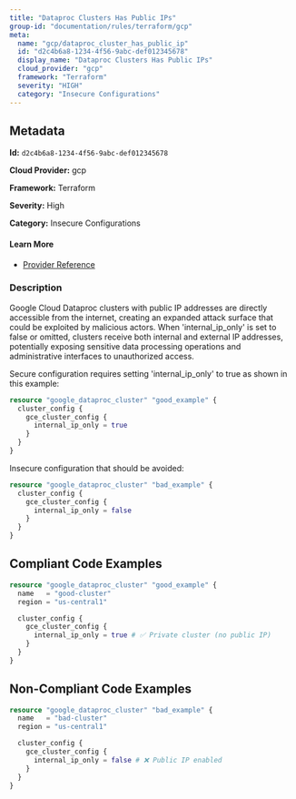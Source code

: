 ```yaml
---
title: "Dataproc Clusters Has Public IPs"
group-id: "documentation/rules/terraform/gcp"
meta:
  name: "gcp/dataproc_cluster_has_public_ip"
  id: "d2c4b6a8-1234-4f56-9abc-def012345678"
  display_name: "Dataproc Clusters Has Public IPs"
  cloud_provider: "gcp"
  framework: "Terraform"
  severity: "HIGH"
  category: "Insecure Configurations"
---
```

## Metadata

**Id:** `d2c4b6a8-1234-4f56-9abc-def012345678`

**Cloud Provider:** gcp

**Framework:** Terraform

**Severity:** High

**Category:** Insecure Configurations

#### Learn More

 - [Provider Reference](https://registry.terraform.io/providers/hashicorp/google/latest/docs/resources/dataproc_cluster)

### Description

 Google Cloud Dataproc clusters with public IP addresses are directly accessible from the internet, creating an expanded attack surface that could be exploited by malicious actors. When 'internal_ip_only' is set to false or omitted, clusters receive both internal and external IP addresses, potentially exposing sensitive data processing operations and administrative interfaces to unauthorized access.

Secure configuration requires setting 'internal_ip_only' to true as shown in this example:
```terraform
resource "google_dataproc_cluster" "good_example" {
  cluster_config {
    gce_cluster_config {
      internal_ip_only = true
    }
  }
}
```

Insecure configuration that should be avoided:
```terraform
resource "google_dataproc_cluster" "bad_example" {
  cluster_config {
    gce_cluster_config {
      internal_ip_only = false
    }
  }
}
```


## Compliant Code Examples
```terraform
resource "google_dataproc_cluster" "good_example" {
  name   = "good-cluster"
  region = "us-central1"

  cluster_config {
    gce_cluster_config {
      internal_ip_only = true # ✅ Private cluster (no public IP)
    }
  }
}

```
## Non-Compliant Code Examples
```terraform
resource "google_dataproc_cluster" "bad_example" {
  name   = "bad-cluster"
  region = "us-central1"

  cluster_config {
    gce_cluster_config {
      internal_ip_only = false # ❌ Public IP enabled
    }
  }
}

```